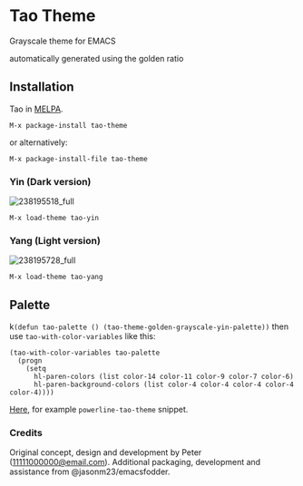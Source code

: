 # Tao Theme

Grayscale theme for EMACS

automatically generated using the golden ratio

## Installation

Tao in [MELPA](https://melpa.org/#/tao-theme).

`M-x package-install tao-theme`

or alternatively:

`M-x package-install-file tao-theme`

### Yin (Dark version)

![238195518_full](https://cloud.githubusercontent.com/assets/977130/9500092/3134df24-4c2c-11e5-9646-9646a042b679.png)

`M-x load-theme tao-yin`

### Yang (Light version)

![238195728_full](https://cloud.githubusercontent.com/assets/977130/9500093/3137dbfc-4c2c-11e5-87b4-27603fa676d2.png)

`M-x load-theme tao-yang`

## Palette

k`(defun tao-palette () (tao-theme-golden-grayscale-yin-palette))` then use `tao-with-color-variables` like this:

```
(tao-with-color-variables tao-palette
  (progn
    (setq
      hl-paren-colors (list color-14 color-11 color-9 color-7 color-6)
      hl-paren-background-colors (list color-4 color-4 color-4 color-4 color-4))))

```

[Here](https://github.com/11111000000/emacs-d), for example `powerline-tao-theme` snippet.

### Credits

Original concept, design and development by Peter (11111000000@email.com). Additional
packaging, development and assistance from @jasonm23/emacsfodder.
